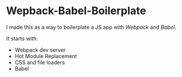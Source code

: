 # Wepback-Babel-Boilerplate

I made this as a way to boilerplate a JS app with *Webpack* and *Babel*.

It starts with:
- Webpack dev server
- Hot Module Replacement
- CSS and file loaders
- Babel